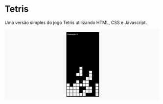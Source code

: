 # Tetris

Uma versão simples do jogo Tetris utilizando HTML, CSS e Javascript.

![](img/tetris.jpg)

